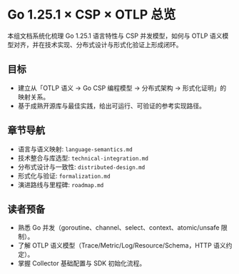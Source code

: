 # Go 1.25.1 × CSP × OTLP 总览

本组文档系统化梳理 Go 1.25.1 语言特性与 CSP 并发模型，如何与 OTLP 语义模型对齐，并在技术实现、分布式设计与形式化验证上形成闭环。

## 目标

- 建立从「OTLP 语义 → Go CSP 编程模型 → 分布式架构 → 形式化证明」的映射关系。
- 基于成熟开源库与最佳实践，给出可运行、可验证的参考实现路径。

## 章节导航

- 语言与语义映射: `language-semantics.md`
- 技术整合与库选型: `technical-integration.md`
- 分布式设计与一致性: `distributed-design.md`
- 形式化与验证: `formalization.md`
- 演进路线与里程碑: `roadmap.md`

## 读者预备

- 熟悉 Go 并发（goroutine、channel、select、context、atomic/unsafe 限制）。
- 了解 OTLP 语义模型（Trace/Metric/Log/Resource/Schema，HTTP 语义约定）。
- 掌握 Collector 基础配置与 SDK 初始化流程。
